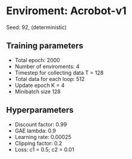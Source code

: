 # Enviroment: Acrobot-v1
Seed: 92, (deterministic)
## Training parameters
- Total epoch: 2000
- Number of enviroments: 4
- Timestep for collecting data T = 128
- Total data for each loop: 512
- Update epoch K = 4
- Minibatch size 128

## Hyperparameters
* Discount factor: 0.99
* GAE lambda: 0.9
* Learning rate: 0.00025
* Clipping factor: 0.2
* Loss: c1 = 0.5; c2 = 0.01
